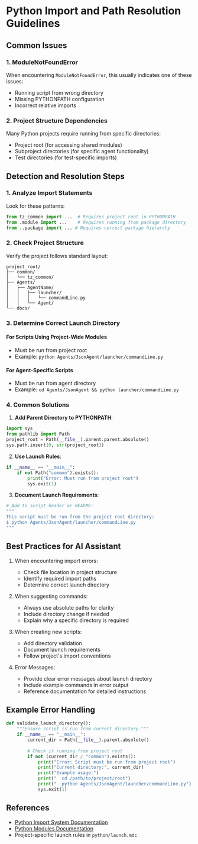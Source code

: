 # Python Import and Path Resolution Guidelines

## Common Issues

### 1. ModuleNotFoundError
When encountering `ModuleNotFoundError`, this usually indicates one of these issues:
- Running script from wrong directory
- Missing PYTHONPATH configuration
- Incorrect relative imports

### 2. Project Structure Dependencies
Many Python projects require running from specific directories:
- Project root (for accessing shared modules)
- Subproject directories (for specific agent functionality)
- Test directories (for test-specific imports)

## Detection and Resolution Steps

### 1. Analyze Import Statements
Look for these patterns:
```python
from tz_common import ...  # Requires project root in PYTHONPATH
from .module import ...    # Requires running from package directory
from ..package import ... # Requires correct package hierarchy
```

### 2. Check Project Structure
Verify the project follows standard layout:
```
project_root/
├── common/
│   └── tz_common/
├── Agents/
│   ├── AgentName/
│   │   ├── launcher/
│   │   │   └── commandLine.py
│   │   └── Agent/
└── docs/
```

### 3. Determine Correct Launch Directory

#### For Scripts Using Project-Wide Modules
- Must be run from project root
- Example: `python Agents/JsonAgent/launcher/commandLine.py`

#### For Agent-Specific Scripts
- Must be run from agent directory
- Example: `cd Agents/JsonAgent && python launcher/commandLine.py`

### 4. Common Solutions

1. **Add Parent Directory to PYTHONPATH**:
```python
import sys
from pathlib import Path
project_root = Path(__file__).parent.parent.absolute()
sys.path.insert(0, str(project_root))
```

2. **Use Launch Rules**:
```python
if __name__ == "__main__":
    if not Path("common").exists():
        print("Error: Must run from project root")
        sys.exit(1)
```

3. **Document Launch Requirements**:
```bash
# Add to script header or README:
"""
This script must be run from the project root directory:
$ python Agents/JsonAgent/launcher/commandLine.py
"""
```

## Best Practices for AI Assistant

1. When encountering import errors:
   - Check file location in project structure
   - Identify required import paths
   - Determine correct launch directory

2. When suggesting commands:
   - Always use absolute paths for clarity
   - Include directory change if needed
   - Explain why a specific directory is required

3. When creating new scripts:
   - Add directory validation
   - Document launch requirements
   - Follow project's import conventions

4. Error Messages:
   - Provide clear error messages about launch directory
   - Include example commands in error output
   - Reference documentation for detailed instructions

## Example Error Handling

```python
def validate_launch_directory():
    """Ensure script is run from correct directory."""
    if __name__ == "__main__":
        current_dir = Path(__file__).parent.absolute()
        
        # Check if running from project root
        if not (current_dir / "common").exists():
            print("Error: Script must be run from project root")
            print("Current directory:", current_dir)
            print("Example usage:")
            print("  cd /path/to/project/root")
            print("  python Agents/JsonAgent/launcher/commandLine.py")
            sys.exit(1)
```

## References

- [Python Import System Documentation](https://docs.python.org/3/reference/import.html)
- [Python Modules Documentation](https://docs.python.org/3/tutorial/modules.html)
- Project-specific launch rules in `python/launch.mdc` 